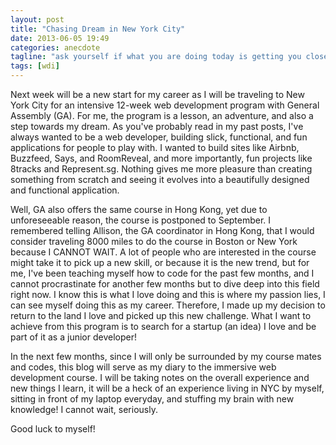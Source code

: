 ```yaml
---
layout: post
title: "Chasing Dream in New York City"
date: 2013-06-05 19:49
categories: anecdote
tagline: "ask yourself if what you are doing today is getting you closer to where you want to be tomorrow"
tags: [wdi]
---
```


Next week will be a new start for my career as I will be traveling to New York City for an intensive 12-week web development program with General Assembly (GA). For me, the program is a lesson, an adventure, and also a step towards my dream. As you've probably read in my past posts, I've always wanted to be a web developer, building slick, functional, and fun applications for people to play with. I wanted to build sites like Airbnb, Buzzfeed, Says, and RoomReveal, and more importantly, fun projects like 8tracks and Represent.sg. Nothing gives me more pleasure than creating something from scratch and seeing it evolves into a beautifully designed and functional application.

Well, GA also offers the same course in Hong Kong, yet due to unforeseeable reason, the course is postponed to September. I remembered telling Allison, the GA coordinator in Hong Kong, that I would consider traveling 8000 miles to do the course in Boston or New York because I CANNOT WAIT. A lot of people who are interested in the course might take it to pick up a new skill, or because it is the new trend, but for me, I've been teaching myself how to code for the past few months, and I cannot procrastinate for another few months but to dive deep into this field right now. I know this is what I love doing and this is where my passion lies, I can see myself doing this as my career. Therefore, I made up my decision to return to the land I love and picked up this new challenge. What I want to achieve from this program is to search for a startup (an idea) I love and be part of it as a junior developer!

In the next few months, since I will only be surrounded by my course mates and codes, this blog will serve as my diary to the immersive web development course. I will be taking notes on the overall experience and new things I learn, it will be a heck of an experience living in NYC by myself, sitting in front of my laptop everyday, and stuffing my brain with new knowledge! I cannot wait, seriously.

Good luck to myself!